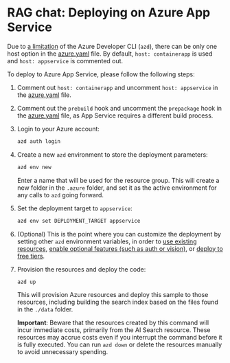 # RAG chat: Deploying on Azure App Service

Due to [a limitation](https://github.com/Azure/azure-dev/issues/2736) of the Azure Developer CLI (`azd`), there can be only one host option in the [azure.yaml](../azure.yaml) file.
By default, `host: containerapp` is used and `host: appservice` is commented out.

To deploy to Azure App Service, please follow the following steps:

1. Comment out `host: containerapp` and uncomment `host: appservice` in the [azure.yaml](../azure.yaml) file.

2. Comment out the `prebuild` hook and uncomment the `prepackage` hook in the [azure.yaml](../azure.yaml) file, as App Service requires a different build process.

3. Login to your Azure account:

    ```bash
    azd auth login
    ```

4. Create a new `azd` environment to store the deployment parameters:

    ```bash
    azd env new
    ```

    Enter a name that will be used for the resource group.
    This will create a new folder in the `.azure` folder, and set it as the active environment for any calls to `azd` going forward.

5. Set the deployment target to `appservice`:

    ```bash
    azd env set DEPLOYMENT_TARGET appservice
    ```

6. (Optional) This is the point where you can customize the deployment by setting other `azd` environment variables, in order to [use existing resources](deploy_existing.md), [enable optional features (such as auth or vision)](deploy_features.md), or [deploy to free tiers](deploy_lowcost.md).
7. Provision the resources and deploy the code:

    ```bash
    azd up
    ```

    This will provision Azure resources and deploy this sample to those resources, including building the search index based on the files found in the `./data` folder.

    **Important**: Beware that the resources created by this command will incur immediate costs, primarily from the AI Search resource. These resources may accrue costs even if you interrupt the command before it is fully executed. You can run `azd down` or delete the resources manually to avoid unnecessary spending.
